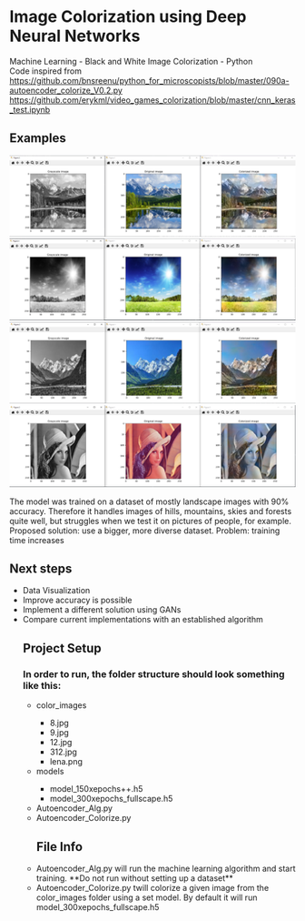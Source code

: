 # Image Colorization using Deep Neural Networks
Machine Learning - Black and White Image Colorization - Python  
Code inspired from  
https://github.com/bnsreenu/python_for_microscopists/blob/master/090a-autoencoder_colorize_V0.2.py  
https://github.com/erykml/video_games_colorization/blob/master/cnn_keras_test.ipynb  

## Examples

![image not found](https://github.com/LightlySaltedJam/ImageColorization/blob/main/Examples/Example1.PNG)
![image not found](https://github.com/LightlySaltedJam/ImageColorization/blob/main/Examples/Example2.PNG)
![image not found](https://github.com/LightlySaltedJam/ImageColorization/blob/main/Examples/Example4.PNG)
![image not found](https://github.com/LightlySaltedJam/ImageColorization/blob/main/Examples/Example3.PNG)

The model was trained on a dataset of mostly landscape images with 90% accuracy. Therefore it handles images of hills, mountains, skies and forests quite well, but struggles when we test it on pictures of people, for example.  
Proposed solution: use a bigger, more diverse dataset. Problem: training time increases

## Next steps

<ul>
  <li>Data Visualization</li>
  <li>Improve accuracy is possible</li>
  <li>Implement a different solution using GANs</li>
  <li>Compare current implementations with an established algorithm</li>

## Project Setup 
### In order to run, the folder structure should look something like this:
<ul>
  <li>color_images</li>
  <ul>
    <li>8.jpg</li>
    <li>9.jpg</li>
    <li>12.jpg</li>
    <li>312.jpg</li>
    <li>lena.png</li>
  </ul>
  <li>models</li>
  <ul>
    <li>model_150xepochs++.h5</li>
    <li>model_300xepochs_fullscape.h5</li>
  </ul>
<li>Autoencoder_Alg.py</li>
<li>Autoencoder_Colorize.py</li>


## File Info

<li>Autoencoder_Alg.py will run the machine learning algorithm and start training. **Do not run without setting up a dataset** </li>
<li>Autoencoder_Colorize.py twill colorize a given image from the color_images folder using a set model. By default it will run model_300xepochs_fullscape.h5</li>


